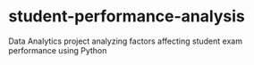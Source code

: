 # student-performance-analysis
Data Analytics project analyzing factors affecting student exam performance using Python
